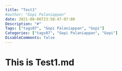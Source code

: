 ```yaml
---
title: "Test1"
#author: "Gopi Palaniappan"
date: 2021-08-06T23:58:47-07:00
Description: "#"
Tags: ["tags07", "Gopi Palaniappan", "Gopi"]
Categories: ["tags07", "Gopi Palaniappan", "Gopi"]
DisableComments: false
---
```


# This is Test1.md
